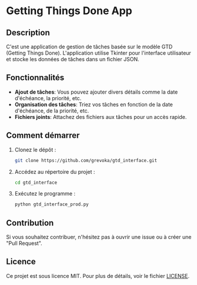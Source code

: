 # Getting Things Done App

## Description

C'est une application de gestion de tâches basée sur le modèle GTD (Getting Things Done). L'application utilise Tkinter pour l'interface utilisateur et stocke les données de tâches dans un fichier JSON.

## Fonctionnalités

- **Ajout de tâches**: Vous pouvez ajouter divers détails comme la date d'échéance, la priorité, etc.
- **Organisation des tâches**: Triez vos tâches en fonction de la date d'échéance, de la priorité, etc.
- **Fichiers joints**: Attachez des fichiers aux tâches pour un accès rapide.
  
## Comment démarrer

1. Clonez le dépôt :
    ```bash
    git clone https://github.com/grevoka/gtd_interface.git
    ```

2. Accédez au répertoire du projet :
    ```bash
    cd gtd_interface
    ```

3. Exécutez le programme :
    ```bash
    python gtd_interface_prod.py
    ```

## Contribution

Si vous souhaitez contribuer, n'hésitez pas à ouvrir une issue ou à créer une "Pull Request".

## Licence

Ce projet est sous licence MIT. Pour plus de détails, voir le fichier [LICENSE](./LICENSE).

